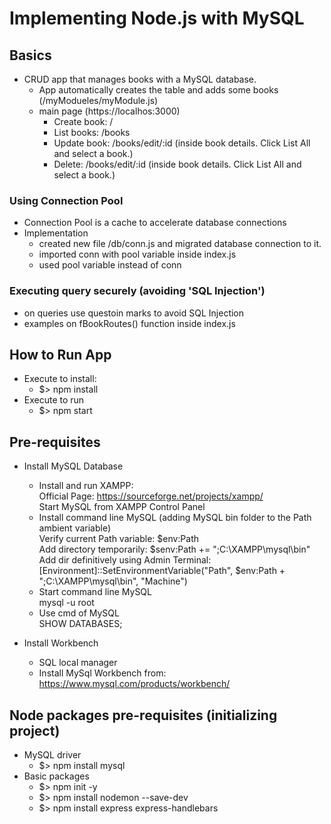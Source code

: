 # Implementing Node.js with MySQL

## Basics

- CRUD app that manages books with a MySQL database.
  - App automatically creates the table and adds some books (/myModueles/myModule.js)
  - main page (https://localhos:3000)
    - Create book: /
    - List books: /books
    - Update book: /books/edit/:id (inside book details. Click List All and select a book.)
    - Delete: /books/edit/:id (inside book details. Click List All and select a book.)

### Using Connection Pool

- Connection Pool is a cache to accelerate database connections
- Implementation
  - created new file /db/conn.js and migrated database connection to it.
  - imported conn with pool variable inside index.js
  - used pool variable instead of conn

### Executing query securely (avoiding 'SQL Injection')

- on queries use questoin marks to avoid SQL Injection
- examples on fBookRoutes() function inside index.js

## How to Run App

- Execute to install:
  - $> npm install
- Execute to run
  - $> npm start

## Pre-requisites

- Install MySQL Database

  - Install and run XAMPP: \
    Official Page: https://sourceforge.net/projects/xampp/ \
    Start MySQL from XAMPP Control Panel
  - Install command line MySQL (adding MySQL bin folder to the Path ambient variable)\
    Verify current Path variable: $env:Path \
    Add directory temporarily: $senv:Path += ";C:\XAMPP\mysql\bin" \
    Add dir definitively using Admin Terminal: [Environment]::SetEnvironmentVariable("Path", $env:Path + ";C:\XAMPP\mysql\bin", "Machine")
  - Start command line MySQL \
    mysql -u root
  - Use cmd of MySQL \
    SHOW DATABASES;

- Install Workbench
  - SQL local manager
  - Install MySql Workbench from: https://www.mysql.com/products/workbench/

## Node packages pre-requisites (initializing project)

- MySQL driver
  - $> npm install mysql
- Basic packages
  - $> npm init -y
  - $> npm install nodemon --save-dev
  - $> npm install express express-handlebars
